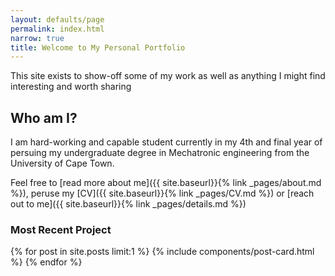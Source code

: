 ```yaml
---
layout: defaults/page
permalink: index.html
narrow: true
title: Welcome to My Personal Portfolio
---
```

This site exists to show-off some of my work as well as anything I might find interesting and worth sharing

## Who am I?
I am hard-working and capable student currently in my 4th and final year of persuing my undergraduate degree in Mechatronic engineering from the University of Cape Town. 

Feel free to [read more about me]({{ site.baseurl}}{% link _pages/about.md %}), peruse my [CV]({{ site.baseurl}}{% link _pages/CV.md %}) or [reach out to me]({{ site.baseurl}}{% link _pages/details.md %})


### Most Recent Project

{% for post in site.posts limit:1 %}
{% include components/post-card.html %}
{% endfor %}



